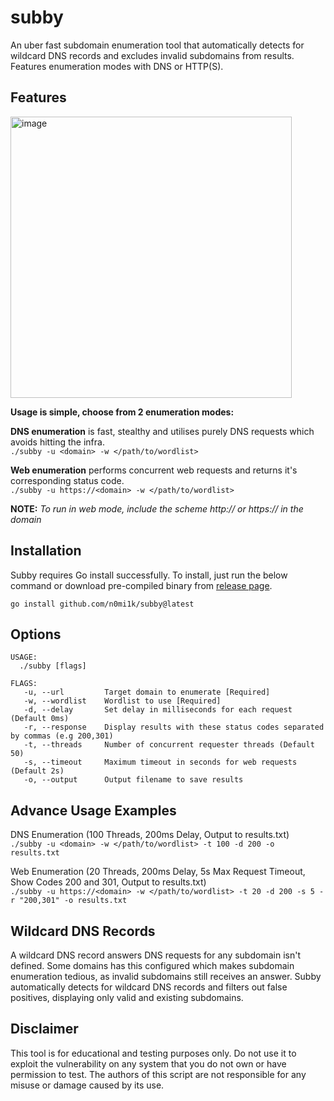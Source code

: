 # subby
An uber fast subdomain enumeration tool that automatically detects for wildcard DNS records and excludes invalid subdomains from results. Features enumeration modes with DNS or HTTP(S).

## Features
<img width="450" alt="image" src="https://github.com/n0mi1k/subby/assets/28621928/b4dc440a-8335-4243-883e-04883110be62">

**Usage is simple, choose from 2 enumeration modes:**

**DNS enumeration** is fast, stealthy and utilises purely DNS requests which avoids hitting the infra.  
`./subby -u <domain> -w </path/to/wordlist>`

**Web enumeration** performs concurrent web requests and returns it's corresponding status code.  
`./subby -u https://<domain> -w </path/to/wordlist>`

**NOTE:** *To run in web mode, include the scheme http:// or https:// in the domain*

## Installation
Subby requires Go install successfully. To install, just run the below command or download pre-compiled binary from [release page](https://github.com/n0mi1k/subby/releases/).
```
go install github.com/n0mi1k/subby@latest
```

## Options
```console
USAGE:
  ./subby [flags]

FLAGS:
   -u, --url         Target domain to enumerate [Required]
   -w, --wordlist    Wordlist to use [Required]
   -d, --delay       Set delay in milliseconds for each request (Default 0ms)
   -r, --response    Display results with these status codes separated by commas (e.g 200,301)
   -t, --threads     Number of concurrent requester threads (Default 50)
   -s, --timeout     Maximum timeout in seconds for web requests (Default 2s)
   -o, --output      Output filename to save results
```

## Advance Usage Examples
DNS Enumeration (100 Threads, 200ms Delay, Output to results.txt)  
`./subby -u <domain> -w </path/to/wordlist> -t 100 -d 200 -o results.txt`

Web Enumeration (20 Threads, 200ms Delay, 5s Max Request Timeout, Show Codes 200 and 301, Output to results.txt)  
`./subby -u https://<domain> -w </path/to/wordlist> -t 20 -d 200 -s 5 -r "200,301" -o results.txt`

## Wildcard DNS Records
A wildcard DNS record answers DNS requests for any subdomain isn't defined. Some domains has this configured which makes subdomain enumeration tedious, as invalid subdomains still receives an answer. Subby automatically detects for wildcard DNS records and filters out false positives, displaying only valid and existing subdomains.

## Disclaimer
This tool is for educational and testing purposes only. Do not use it to exploit the vulnerability on any system that you do not own or have permission to test. The authors of this script are not responsible for any misuse or damage caused by its use.